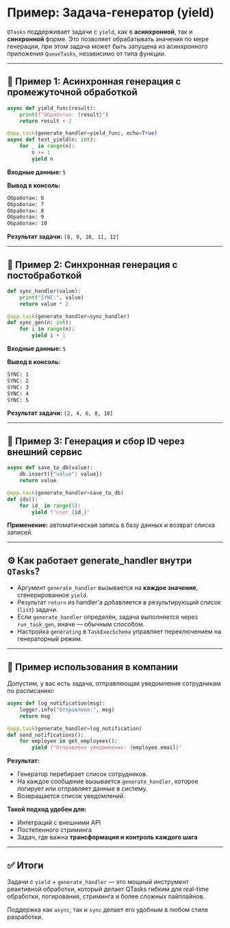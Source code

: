 # Пример: Задача-генератор (yield)

`QTasks` поддерживает задачи с `yield`, как в **асинхронной**, так и **синхронной**
форме. Это позволяет обрабатывать значения по мере генерации, при этом задача может
быть запущена из асинхронного приложения `QueueTasks`, независимо от типа функции.

---

## 🔧 Пример 1: Асинхронная генерация с промежуточной обработкой

```python
async def yield_func(result):
    print(f"Обработан: {result}")
    return result + 2

@app.task(generate_handler=yield_func, echo=True)
async def test_yield(n: int):
    for _ in range(n):
        n += 1
        yield n
```

**Входные данные:** `5`

**Вывод в консоль:**

```bash
Обработан: 6
Обработан: 7
Обработан: 8
Обработан: 9
Обработан: 10
```

**Результат задачи:** `[8, 9, 10, 11, 12]`

---

## 🔧 Пример 2: Синхронная генерация с постобработкой

```python
def sync_handler(value):
    print("SYNC:", value)
    return value * 2

@app.task(generate_handler=sync_handler)
def sync_gen(n: int):
    for i in range(n):
        yield i + 1
```

**Входные данные:** `5`

**Вывод в консоль:**

```bash
SYNC: 1
SYNC: 2
SYNC: 3
SYNC: 4
SYNC: 5
```

**Результат задачи:** `[2, 4, 6, 8, 10]`

---

## 🔧 Пример 3: Генерация и сбор ID через внешний сервис

```python
async def save_to_db(value):
    db.insert({"value": value})
    return value

@app.task(generate_handler=save_to_db)
def ids():
    for id_ in range(5):
        yield f"user_{id_}"
```

**Применение:** автоматическая запись в базу данных и возврат списка записей.

---

## ⚙️ Как работает generate\_handler внутри `QTasks`?

* Аргумент `generate_handler` вызывается на **каждое значение**, сгенерированное
`yield`.
* Результат `return` из handler'а добавляется в результирующий список (`list`) задачи.
* Если `generate_handler` определён, задача выполняется через `run_task_gen`,
иначе — обычным способом.
* Настройка `generating` в `TaskExecSchema` управляет переключением на
генераторный режим.

---

## 🏢 Пример использования в компании

Допустим, у вас есть задача, отправляющая уведомления сотрудникам по расписанию:

```python
async def log_notification(msg):
    logger.info("Отправлено:", msg)
    return msg

@app.task(generate_handler=log_notification)
def send_notifications():
    for employee in get_employees():
        yield f"Отправлено уведомление: {employee.email}"
```

**Результат:**

* Генератор перебирает список сотрудников.
* На каждое сообщение вызывается `generate_handler`, которое логирует или отправляет
данные в систему.
* Возвращается список уведомлений.

**Такой подход удобен для:**

* Интеграций с внешними API
* Постепенного стриминга
* Задач, где важна **трансформация и контроль каждого шага**

---

## ✅ Итоги

Задачи с `yield` + `generate_handler` — это мощный инструмент реактивной обработки,
который делает QTasks гибким для real-time обработки, логирования, стриминга и
более сложных пайплайнов.

Поддержка как `async`, так и `sync` делает его удобным в любом стиле разработки.

